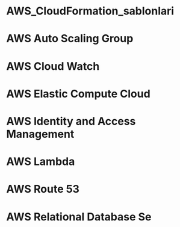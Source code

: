 # AWS_CloudFormation_sablonlari
# AWS Auto Scaling Group
# AWS Cloud Watch
# AWS Elastic Compute Cloud
# AWS Identity and Access Management
# AWS Lambda
# AWS Route 53
# AWS Relational Database Se